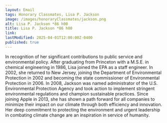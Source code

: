 ```yaml
---
layout: Email
tags: Honorary Classmates, Lisa P. Jackson
image: /images/honoraryClassmates/jackson.png
alt: Lisa P. Jackson *86 h00
title: Lisa P. Jackson *86 h00
link: 
lastModified: 2025-04-01T12:00:00Z-0400
published: true
---
```

In recognition of her significant contributions to public service and environmental policy. After graduating from Princeton with a M.S.E. in chemical engineering in 1986, Lisa joined the EPA as a staff engineer. In 2002, she returned to New Jersey, joining the Department of Environmental Protection in 2002 and becoming the state commissioner of Environmental Protection in 2006. In 2008, Jackson was named administrator of the U.S. Environmental Protection Agency and took action to implement stringent environmental regulations and champion sustainable practices. Since joining Apple in 2013, she has shown a path forward for all companies to minimize their impact on our climate through both efficiency and innovation. Her deep commitment to protecting the environment and urgent leadership in combating climate change are an inspiration in service of humanity.
